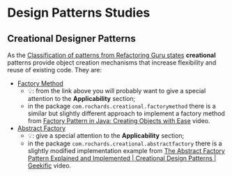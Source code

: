 # Design Patterns Studies

## Creational Designer Patterns

As the [Classification of patterns from Refactoring Guru states](https://refactoring.guru/design-patterns/classification) 
**creational** patterns provide object creation mechanisms that increase flexibility and reuse of existing code.
They are:
- [Factory Method](https://refactoring.guru/design-patterns/factory-method)
  - :bulb:: from the link above you will probably want to give a special attention to the **Applicability** section;
  - in the package `com.rochards.creational.factorymethod` there is a similar but slightly different approach to implement a factory method from [Factory Pattern in Java: Creating Objects with Ease](https://www.youtube.com/watch?v=iTfa97vXCAo) video.
- [Abstract Factory](https://refactoring.guru/design-patterns/abstract-factory)
  - :bulb:: give a special attention to the **Applicability** section;
  - in the package `com.rochards.creational.abstractfactory` there is a slightly modified implementation example from [The Abstract Factory Pattern Explained and Implemented | Creational Design Patterns | Geekific](https://www.youtube.com/watch?v=QNpwWkdFvgQ) video.